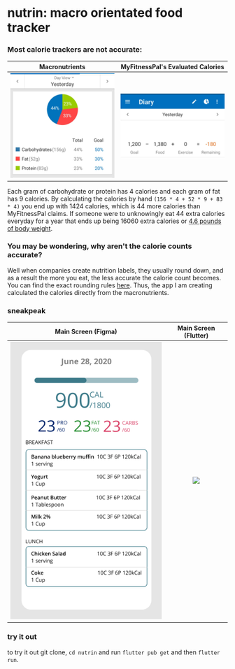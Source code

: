 # nutrin: macro orientated food tracker

### Most calorie trackers are not accurate: 
Macronutrients             |  MyFitnessPal's Evaluated Calories
:-------------------------:|:-------------------------:
![](/readmeimgs/macro.jpg) | ![](/readmeimgs/calorie.jpg)

Each gram of carbohydrate or protein has 4 calories and each gram of fat has 9 calories. By calculating the calories by hand `(156 * 4 + 52 * 9 + 83 * 4)` you end up with 1424 calories, which is 44 more calories than MyFitnessPal claims. If someone were to unknowingly eat 44 extra calories everyday for a year that ends up being 16060 extra calories or [4.6 pounds of body weight](https://www.mayoclinic.org/healthy-lifestyle/weight-loss/in-depth/calories/art-20048065). 

### You may be wondering, why aren't the calorie counts accurate? 
Well when companies create nutrition labels, they usually round down, and as a result the more you eat, the less accurate the calorie count becomes. You can find the exact rounding rules [here](https://www.fda.gov/food/food-labeling-nutrition/industry-resources-changes-nutrition-facts-label). Thus, the app I am creating calculated the calories directly from the macronutrients. 

### sneakpeak
Main Screen (Figma)             |  Main Screen (Flutter)
:------------------------------:|:-------------------------:
![](/readmeimgs/mainscreen.png) | ![](/readmeimgs/demo.png)

### try it out
to try it out git clone, `cd nutrin` and run `flutter pub get` and then `flutter run`. 
